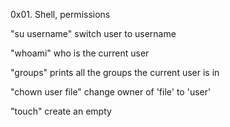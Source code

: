 0x01. Shell, permissions

"su username" switch user to username

"whoami" who is the current user

"groups" prints all the groups the current user is in

"chown user file" change owner of 'file' to 'user'

"touch" create an empty

